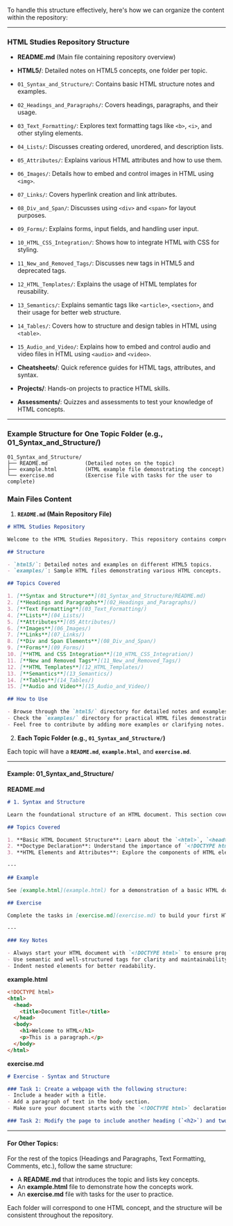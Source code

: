 To handle this structure effectively, here's how we can organize the content within the repository:

---

### **HTML Studies Repository Structure**

- **README.md** (Main file containing repository overview)
- **HTML5/**: Detailed notes on HTML5 concepts, one folder per topic.
- `01_Syntax_and_Structure/`: Contains basic HTML structure notes and examples.
- `02_Headings_and_Paragraphs/`: Covers headings, paragraphs, and their usage.
- `03_Text_Formatting/`: Explores text formatting tags like `<b>`, `<i>`, and other styling elements.
- `04_Lists/`: Discusses creating ordered, unordered, and description lists.
- `05_Attributes/`: Explains various HTML attributes and how to use them.
- `06_Images/`: Details how to embed and control images in HTML using `<img>`.
- `07_Links/`: Covers hyperlink creation and link attributes.
- `08_Div_and_Span/`: Discusses using `<div>` and `<span>` for layout purposes.
- `09_Forms/`: Explains forms, input fields, and handling user input.
- `10_HTML_CSS_Integration/`: Shows how to integrate HTML with CSS for styling.
- `11_New_and_Removed_Tags/`: Discusses new tags in HTML5 and deprecated tags.
- `12_HTML_Templates/`: Explains the usage of HTML templates for reusability.
- `13_Semantics/`: Explains semantic tags like `<article>`, `<section>`, and their usage for better web structure.
- `14_Tables/`: Covers how to structure and design tables in HTML using `<table>`.
- `15_Audio_and_Video/`: Explains how to embed and control audio and video files in HTML using `<audio>` and `<video>`.


- **Cheatsheets/**: Quick reference guides for HTML tags, attributes, and syntax.
- **Projects/**: Hands-on projects to practice HTML skills.
- **Assessments/**: Quizzes and assessments to test your knowledge of HTML concepts.

---

### **Example Structure for One Topic Folder (e.g., 01_Syntax_and_Structure/)**

```
01_Syntax_and_Structure/
├── README.md            (Detailed notes on the topic)
├── example.html         (HTML example file demonstrating the concept)
└── exercise.md          (Exercise file with tasks for the user to complete)
```

### **Main Files Content**

1. **`README.md` (Main Repository File)**

```markdown
# HTML Studies Repository

Welcome to the HTML Studies Repository. This repository contains comprehensive notes and examples for various HTML topics.

## Structure

- `html5/`: Detailed notes and examples on different HTML5 topics.
- `examples/`: Sample HTML files demonstrating various HTML concepts.

## Topics Covered

1. [**Syntax and Structure**](01_Syntax_and_Structure/README.md)
2. [**Headings and Paragraphs**](02_Headings_and_Paragraphs/)
3. [**Text Formatting**](03_Text_Formatting/)
4. [**Lists**](04_Lists/)
5. [**Attributes**](05_Attributes/)
6. [**Images**](06_Images/)
7. [**Links**](07_Links/)
8. [**Div and Span Elements**](08_Div_and_Span/)
9. [**Forms**](09_Forms/)
10. [**HTML and CSS Integration**](10_HTML_CSS_Integration/)
11. [**New and Removed Tags**](11_New_and_Removed_Tags/)
12. [**HTML Templates**](12_HTML_Templates/)
13. [**Semantics**](13_Semantics/)
14. [**Tables**](14_Tables/)
15. [**Audio and Video**](15_Audio_and_Video/)

## How to Use

- Browse through the `html5/` directory for detailed notes and examples.
- Check the `examples/` directory for practical HTML files demonstrating the concepts.
- Feel free to contribute by adding more examples or clarifying notes.
```

2. **Each Topic Folder (e.g., `01_Syntax_and_Structure/`)**

Each topic will have a **`README.md`**, **`example.html`**, and **`exercise.md`**.

---

#### **Example: 01_Syntax_and_Structure/**

**README.md**

```markdown
# 1. Syntax and Structure

Learn the foundational structure of an HTML document. This section covers the basic elements, their purpose, and how to structure a simple webpage.

## Topics Covered

1. **Basic HTML Document Structure**: Learn about the `<html>`, `<head>`, and `<body>` tags.
2. **Doctype Declaration**: Understand the importance of `<!DOCTYPE html>` in defining the HTML version.
3. **HTML Elements and Attributes**: Explore the components of HTML elements, including opening tags, closing tags, self-closing tags, and attributes.

---

## Example

See [example.html](example.html) for a demonstration of a basic HTML document structure.

## Exercise

Complete the tasks in [exercise.md](exercise.md) to build your first HTML webpage.

---

### Key Notes

- Always start your HTML document with `<!DOCTYPE html>` to ensure proper rendering.
- Use semantic and well-structured tags for clarity and maintainability.
- Indent nested elements for better readability.
```

**example.html**

```html
<!DOCTYPE html>
<html>
  <head>
    <title>Document Title</title>
  </head>
  <body>
    <h1>Welcome to HTML</h1>
    <p>This is a paragraph.</p>
  </body>
</html>
```

**exercise.md**

```markdown
# Exercise - Syntax and Structure

### Task 1: Create a webpage with the following structure:
- Include a header with a title.
- Add a paragraph of text in the body section.
- Make sure your document starts with the `<!DOCTYPE html>` declaration.

### Task 2: Modify the page to include another heading (`<h2>`) and two more paragraphs.
```

---

#### **For Other Topics:**

For the rest of the topics (Headings and Paragraphs, Text Formatting, Comments, etc.), follow the same structure:
- A **README.md** that introduces the topic and lists key concepts.
- An **example.html** file to demonstrate how the concepts work.
- An **exercise.md** file with tasks for the user to practice.

Each folder will correspond to one HTML concept, and the structure will be consistent throughout the repository.
